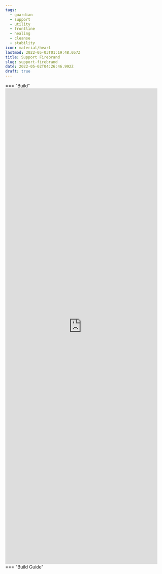 ```yaml
---
tags:
  - guardian
  - support
  - utility
  - frontline
  - healing
  - cleanse
  - stability
icon: material/heart
lastmod: 2022-05-03T01:19:48.057Z
title: Support Firebrand
slug: support-firebrand
date: 2022-05-02T04:26:46.992Z
draft: true
---
```

=== "Build"
    <iframe class="xv-iframe" width="95%" height="1500px" src="https://optimizer.discretize.eu/build/?m=fractals&v=2&data=XQAAAAKfAAAAAAAAAABuAACjtm5kAy-0tIT3Un44Gmlz7HEPDAHHSGr5xulD7tKGhJVNzvo_UspYCe0w9jiHuPZdfSKtVHgjy9y6RXR6FJePXG-GpiP9vr5RdtkD4MjlqaC_azN6UHxnNr3gXNe161XQRdmkuGSY0IyusUrX275we2mC39Op9ua2_O-2JeXyR0e5CjRebDVaQplTTrctMTR2uZ5_-mZogA" frameborder="0" >
    </iframe>
=== "Build Guide"